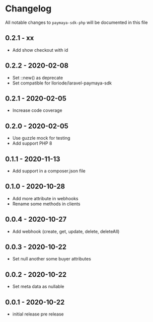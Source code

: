 # Changelog

All notable changes to `paymaya-sdk-php` will be documented in this file

## 0.2.1 - xx

- Add show checkout with id

## 0.2.2 - 2020-02-08

- Set ::new() as deprecate
- Set compatible for lloriode/laravel-paymaya-sdk

## 0.2.1 - 2020-02-05

- Increase code coverage

## 0.2.0 - 2020-02-05

- Use guzzle mock for testing
- Add support PHP 8

## 0.1.1 - 2020-11-13

- Add support in a composer.json file

## 0.1.0 - 2020-10-28

- Add more attribute in webhooks
- Rename some methods in clients

## 0.0.4 - 2020-10-27

- Add webhook (create, get, update, delete, deleteAll)

## 0.0.3 - 2020-10-22

- Set null another some buyer attributes

## 0.0.2 - 2020-10-22

- Set meta data as nullable

## 0.0.1 - 2020-10-22

- initial release pre release
